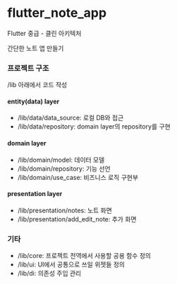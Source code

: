 # flutter_note_app

Flutter 중급 - 클린 아키텍처

간단한 노트 앱 만들기

### 프로젝트 구조
/lib 아래에서 코드 작성

#### entity(data) layer
- /lib/data/data_source: 로컬 DB와 접근
- /lib/data/repository: domain layer의 repository를 구현 

#### domain layer
- /lib/domain/model: 데이터 모델
- /lib/domain/repository: 기능 선언
- /lib/domain/use_case: 비즈니스 로직 구현부

#### presentation layer
- /lib/presentation/notes: 노트 화면
- /lib/presentation/add_edit_note: 추가 화면

### 기타
- /lib/core: 프로젝트 전역에서 사용할 공용 함수 정의
- /lib/ui: UI에서 공통으로 쓰일 위젯들 정의
- /lib/di: 의존성 주입 관리
